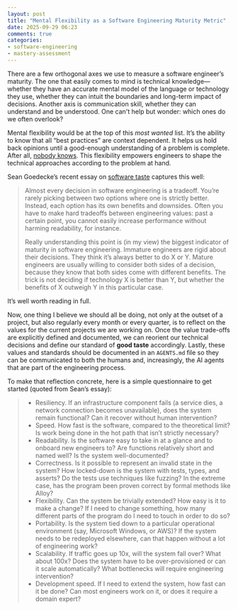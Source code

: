 ```yaml
---
layout: post
title: "Mental Flexibility as a Software Engineering Maturity Metric" 
date: 2025-09-29 06:23
comments: true
categories: 
- software-engineering
- mastery-assessment
---
```


There are a few orthogonal axes we use to measure a software engineer’s maturity. The one that easily comes to mind is technical knowledge—whether they have an accurate mental model of the language or technology they use, whether they can intuit the boundaries and long-term impact of decisions. Another axis is communication skill, whether they can understand and be understood. One can't help but wonder: which ones do we often overlook?

Mental flexibility would be at the top of this _most wanted_ list. It’s the ability to know that all “best practices” are context dependent. It helps us hold back opinions until a good-enough understanding of a problem is complete. After all, [nobody knows](https://www.seangoedecke.com/confidence/). This flexibility empowers engineers to shape the technical approaches according to the problem at hand.

Sean Goedecke’s recent essay on [software taste](https://seangoedecke.com/taste/) captures this well:

> Almost every decision in software engineering is a tradeoff. You’re rarely picking between two options where one is strictly better. Instead, each option has its own benefits and downsides. Often you have to make hard tradeoffs between engineering values: past a certain point, you cannot easily increase performance without harming readability, for instance.
>
> Really understanding this point is (in my view) the biggest indicator of maturity in software engineering. Immature engineers are rigid about their decisions. They think it’s always better to do X or Y. Mature engineers are usually willing to consider both sides of a decision, because they know that both sides come with different benefits. The trick is not deciding if technology X is better than Y, but whether the benefits of X outweigh Y in this particular case.

It’s well worth reading in full.

Now, one thing I believe we should all be doing, not only at the outset of a project, but also regularly every month or every quarter, is to reflect on the values for the current projects we are working on. Once the value trade-offs are explicitly defined and documented, we can reorient our technical decisions and define our standard of **good taste** accordingly. Lastly, these values and standards should be documented in an `AGENTS.md` file so they can be communicated to both the humans and, increasingly, the AI agents that are part of the engineering process.

To make that reflection concrete, here is a simple questionnaire to get started (quoted from Sean’s essay):

> * Resiliency. If an infrastructure component fails (a service dies, a network connection becomes unavailable), does the system remain functional? Can it recover without human intervention?
> * Speed. How fast is the software, compared to the theoretical limit? Is work being done in the hot path that isn’t strictly necessary?
> * Readability. Is the software easy to take in at a glance and to onboard new engineers to? Are functions relatively short and named well? Is the system well-documented?
> * Correctness. Is it possible to represent an invalid state in the system? How locked-down is the system with tests, types, and asserts? Do the tests use techniques like fuzzing? In the extreme case, has the program been proven correct by formal methods like Alloy?
> * Flexibility. Can the system be trivially extended? How easy is it to make a change? If I need to change something, how many different parts of the program do I need to touch in order to do so?
> * Portability. Is the system tied down to a particular operational environment (say, Microsoft Windows, or AWS)? If the system needs to be redeployed elsewhere, can that happen without a lot of engineering work?
> * Scalability. If traffic goes up 10x, will the system fall over? What about 100x? Does the system have to be over-provisioned or can it scale automatically? What bottlenecks will require engineering intervention?
> * Development speed. If I need to extend the system, how fast can it be done? Can most engineers work on it, or does it require a domain expert?